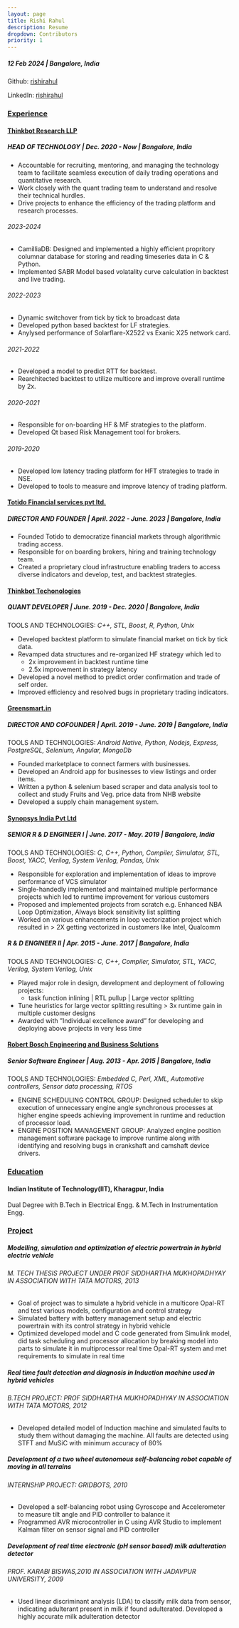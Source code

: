```yaml
---
layout: page
title: Rishi Rahul
description: Resume
dropdown: Contributors
priority: 1
---
```

##### 12 Feb 2024 | Bangalore, India
Github: [rishirahul](https://github.com/rishirahul)

LinkedIn: [rishirahul](https://www.linkedin.com/in/rishirahul/)

### **<u>Experience</u>**​
#### <u>Thinkbot Research LLP</u>
##### HEAD OF TECHNOLOGY | Dec. 2020 - Now | Bangalore, India
- Accountable for recruiting, mentoring, and managing the technology team to facilitate seamless execution of daily trading operations and quantitative research.
- Work closely with the quant trading team to understand and resolve their technical hurdles.
- Drive projects to enhance the efficiency of the trading platform and research processes.
###### 2023-2024
- CamilliaDB: Designed and implemented a highly efficient propritory columnar database for storing and reading timeseries data in C & Python. 
- Implemented SABR Model based volatality curve calculation in backtest and live trading. 
###### 2022-2023
- Dynamic switchover from tick by tick to broadcast data
- Developed python based backtest for LF strategies.
- Anylysed performance of Solarflare-X2522 vs Exanic X25 network card.   
###### 2021-2022
- Developed a model to predict RTT for backtest. 
- Rearchitected backtest to utilize multicore and improve overall runtime by 2x.   
###### 2020-2021
- Responsible for on-boarding HF & MF strategies to the platform.
- Developed Qt based Risk Management tool for brokers.
###### 2019-2020
- Developed low latency trading platform for HFT strategies to trade in NSE. 
- Developed to tools to measure and improve latency of trading platform.  

#### <u>Totido Financial services pvt ltd.</u>
##### DIRECTOR AND FOUNDER | April. 2022 - June. 2023 | Bangalore, India
- Founded Totido to democratize financial markets through algorithmic trading access.
- Responsible for on boarding brokers, hiring and training technology team.
- Created a proprietary cloud infrastructure enabling traders to access diverse indicators and develop, test, and backtest strategies.

#### <u>Thinkbot Techonologies</u>
##### QUANT DEVELOPER | June. 2019 - Dec. 2020 | Bangalore, India
TOOLS AND TECHNOLOGIES: *C++, STL, Boost, R, Python, Unix*
* Developed backtest platform to simulate financial market on tick by tick data.
* Revamped data structures and re-organized HF strategy which led to
	-  2x improvement in backtest runtime time
	-  2.5x improvement in strategy latency
* Developed a novel method to predict order confirmation and trade of self order. 
* Improved efficiency and resolved bugs in proprietary trading indicators.

#### <u>Greensmart.in</u>
##### DIRECTOR AND COFOUNDER | April. 2019 - June. 2019 | Bangalore, India
TOOLS AND TECHNOLOGIES: *Android Native, Python, Nodejs, Express, PostgreSQL, Selenium, Angular, MongoDb*
- Founded marketplace to connect farmers with businesses.
- Developed an Android app for businesses to view listings and order items.
- Written a python & selenium based scraper and data analysis tool to collect and study Fruits and Veg. price data from NHB website
- Developed a supply chain management system.

#### <u>Synopsys India Pvt Ltd</u> 
##### SENIOR R & D ENGINEER I | June. 2017 - May. 2019 | Bangalore, India
TOOLS AND TECHNOLOGIES: *C, C++, Python, Compiler, Simulator, STL, Boost, YACC, Verilog, System Verilog, Pandas, Unix*
- Responsible for exploration and implementation of ideas to improve performance of VCS simulator
- Single-handedly implemented and maintained multiple performance projects which led to runtime improvement for various customers
- Proposed and implemented projects from scratch e.g. Enhanced NBA Loop Optimization, Always block sensitivity list splitting
- Worked on various enhancements in loop vectorization project which resulted in > 2X getting vectorized in customers like Intel, Qualcomm

##### R & D ENGINEER II | Apr. 2015 - June. 2017 | Bangalore, India
TOOLS AND TECHNOLOGIES: *C, C++, Compiler, Simulator, STL, YACC, Verilog, System Verilog, Unix*
- Played major role in design, development and deployment of following projects:
    - task function inlining \| RTL pullup \| Large vector splitting
- Tune heuristics for large vector splitting resulting > 3x runtime gain in multiple customer designs
- Awarded with ”Individual excellence award” for developing and deploying above projects in very less time

#### <u>Robert Bosch Engineering and Business Solutions</u> 
##### Senior Software Engineer | Aug. 2013 - Apr. 2015 | Bangalore, India
TOOLS AND TECHNOLOGIES: *Embedded C, Perl, XML, Automotive controllers, Sensor data processing, RTOS*
- ENGINE SCHEDULING CONTROL GROUP: Designed scheduler to skip execution of unnecessary engine angle synchronous processes at higher
engine speeds achieving improvement in runtime and reduction of processor load.
- ENGINE POSITION MANAGEMENT GROUP: Analyzed engine position management software package to improve runtime along with identifying
and resolving bugs in crankshaft and camshaft device drivers.

### **<u>Education</u>**​
#### Indian Institute of Technology(IIT), Kharagpur, India
Dual Degree with B.Tech in Electrical Engg. & M.Tech in Instrumentation Engg.


### **<u>Project</u>**​
##### Modelling, simulation and optimization of electric powertrain in hybrid electric vehicle
###### M. TECH THESIS PROJECT UNDER PROF SIDDHARTHA MUKHOPADHYAY IN ASSOCIATION WITH TATA MOTORS, 2013 
- Goal of project was to simulate a hybrid vehicle in a multicore Opal-RT and test various models, configuration and control strategy
- Simulated battery with battery management setup and electric powertrain with its control strategy in hybrid vehicle
- Optimized developed model and C code generated from Simulink model, did task scheduling and processor allocation by breaking model into parts to simulate it in multiprocessor real time Opal-RT system and met requirements to simulate in real time

##### Real time fault detection and diagnosis in Induction machine used in hybrid vehicles
###### B.TECH PROJECT: PROF SIDDHARTHA MUKHOPADHYAY IN ASSOCIATION WITH TATA MOTORS, 2012
- Developed detailed model of Induction machine and simulated faults to study them without damaging the machine. All faults are detected using STFT and MuSiC with minimum accuracy of 80%

##### Development of a two wheel autonomous self-balancing robot capable of moving in all terrains
###### INTERNSHIP PROJECT: GRIDBOTS, 2010
- Developed a self-balancing robot using Gyroscope and Accelerometer to measure tilt angle and PID controller to balance it
- Programmed AVR microcontroller in C using AVR Studio to implement Kalman filter on sensor signal and PID controller

##### Development of real time electronic (pH sensor based) milk adulteration detector
###### PROF. KARABI BISWAS,2010 IN ASSOCIATION WITH JADAVPUR UNIVERSITY, 2009
- Used linear discriminant analysis (LDA) to classify milk data from sensor, indicating adulterant present in milk if found adulterated. Developed a highly accurate milk adulteration detector